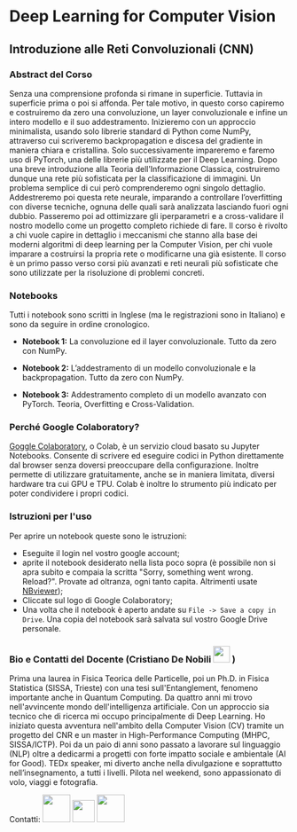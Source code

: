 # Deep Learning for Computer Vision
## Introduzione alle Reti Convoluzionali (CNN)


### Abstract del Corso

Senza una comprensione profonda si rimane in superficie. Tuttavia in superficie prima o poi si affonda. Per tale motivo, in questo corso capiremo e costruiremo da zero una convoluzione, un layer convoluzionale e infine un intero modello e il suo addestramento. Inizieremo con un approccio minimalista, usando solo librerie standard di Python come NumPy, attraverso cui scriveremo backpropagation e discesa del gradiente in maniera chiara e cristallina. Solo successivamente impareremo e faremo uso di PyTorch, una delle librerie più utilizzate per il Deep Learning. Dopo una breve introduzione alla Teoria dell’Informazione Classica, costruiremo dunque una rete più sofisticata per la classificazione di immagini. Un problema semplice di cui però comprenderemo ogni singolo dettaglio.  Addestreremo poi questa rete neurale, imparando a controllare l’overfitting con diverse tecniche, ognuna delle quali sarà analizzata lasciando fuori ogni dubbio. Passeremo poi ad ottimizzare gli iperparametri e a cross-validare il nostro modello come un progetto completo richiede di fare. Il corso è rivolto a chi vuole capire in dettaglio i meccanismi che stanno alla base dei moderni algoritmi di deep learning per la Computer Vision, per chi vuole imparare a costruirsi la propria rete o modificarne una già esistente. Il corso è un primo passo verso corsi più avanzati e reti neurali più sofisticate che sono utilizzate per la risoluzione di problemi concreti. 

### Notebooks

Tutti i notebook sono scritti in Inglese (ma le registrazioni sono in Italiano) e sono da seguire in ordine cronologico.

* **Notebook 1:** La convoluzione ed il layer convoluzionale. Tutto da zero con NumPy.

* **Notebook 2:** L’addestramento di un modello convoluzionale e la backpropagation. Tutto da zero con NumPy.

* **Notebook 3:**  Addestramento completo di un modello avanzato con PyTorch. Teoria, Overfitting e Cross-Validation.

### Perché Google Colaboratory? 


[Goggle Colaboratory](https://colab.research.google.com/notebooks/intro.ipynb#scrollTo=5fCEDCU_qrC0), o Colab, è un servizio cloud basato su Jupyter Notebooks. Consente di scrivere ed eseguire codici in Python direttamente dal browser senza doversi preoccupare della configurazione. Inoltre permette di utilizzare gratuitamente, anche se in maniera limitata, diversi hardware tra cui GPU e TPU. Colab è inoltre lo strumento più indicato per poter condividere i propri codici.

### Istruzioni per l'uso

Per aprire un notebook queste sono le istruzioni:

* Eseguite il login nel vostro google account;
* aprite il notebook desiderato nella lista poco sopra (è possibile non si apra subito e compaia la scritta "Sorry, something went wrong. Reload?". Provate ad oltranza, ogni tanto capita. Altrimenti usate [NBviewer](https://nbviewer.jupyter.org/));
* Cliccate sul logo di Google Colaboratory;
* Una volta che il notebook è aperto andate su `File -> Save a copy in Drive`. Una copia del notebook sarà salvata sul vostro Google Drive personale.

### Bio e Contatti del Docente (Cristiano De Nobili [<img src="https://1.bp.blogspot.com/-Rwqcet_SHbk/T8_acMUmlmI/AAAAAAAAGgw/KD_fx__8Q4w/s1600/Twitter+bird.png" width="30">](https://twitter.com/denocris) )

Prima una laurea in Fisica Teorica delle Particelle, poi un Ph.D. in Fisica Statistica (SISSA, Trieste) con una tesi sull'Entanglement, fenomeno importante anche in Quantum Computing. Da quattro anni mi trovo nell'avvincente mondo dell'intelligenza artificiale. Con un approccio sia tecnico che di ricerca mi occupo principalmente di Deep Learning. Ho iniziato questa avventura nell'ambito della Computer Vision (CV) tramite un progetto del CNR e un master in High-Performance Computing (MHPC, SISSA/ICTP). Poi da un paio di anni sono passato a lavorare sul linguaggio (NLP) oltre a dedicarmi a progetti con forte impatto sociale e ambientale (AI for Good). TEDx speaker, mi diverto anche nella divulgazione e soprattutto nell’insegnamento, a tutti i livelli. Pilota nel weekend, sono appassionato di volo, viaggi e fotografia.

<p align="center">
  
Contatti: [<img src="https://1.bp.blogspot.com/-Rwqcet_SHbk/T8_acMUmlmI/AAAAAAAAGgw/KD_fx__8Q4w/s1600/Twitter+bird.png" width="50">](https://twitter.com/denocris)   [<img src="https://m2socialweb.it/wp-content/uploads/2019/03/social-media-marketing_gestione-linkedin.png" width="40">](https://www.linkedin.com/in/cristiano-de-nobili/)   [<img src="https://i.pinimg.com/originals/72/a3/d9/72a3d9408d41335f39e9f014dc35cf44.jpg" width="50">](https://www.instagram.com/denocris/?hl=it)

</p>

